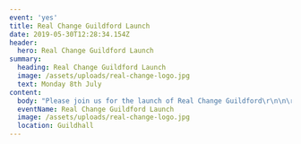 ```yaml
---
event: 'yes'
title: Real Change Guildford Launch
date: 2019-05-30T12:28:34.154Z
header:
  hero: Real Change Guildford Launch
summary:
  heading: Real Change Guildford Launch
  image: /assets/uploads/real-change-logo.jpg
  text: Monday 8th July
content:
  body: "Please join us for the launch of Real Change Guildford\r\n\n\r\n\nMonday 8th July, 11.00am - 12.00pm\r\n\nThe Guildhall, High Street, Guildford\r\n\n\r\n\nCome along and find out more about this town wide initiative which aims to end homelessness in Guildford for good.\r\n\n\r\n\nMeet the people involved and hear about the ways in which the money raised will help those individuals who need a little support to get a roof over their heads.\r\n\n\r\n\nRefreshments will be provided.\r\n\n\r\n\nPlease RSVP by 1st July to Stephen.McKenzie@riverside.org.uk"
  eventName: Real Change Guildford Launch
  image: /assets/uploads/real-change-logo.jpg
  location: Guildhall
---
```


